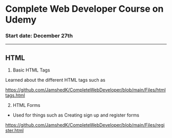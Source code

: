 # Complete Web Developer Course on Udemy

### Start date: December 27th
<hr>

## HTML

1. Basic HTML Tags

Learned about the different HTML tags such as  

https://github.com/JamshedK/CompleteWebDeveloper/blob/main/Files/htmltags.html

2. HTML Forms <br>
- Used for things such as Creating sign up and register forms

https://github.com/JamshedK/CompleteWebDeveloper/blob/main/Files/register.html
